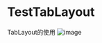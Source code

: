 # TestTabLayout
TabLayout的使用
![image](https://github.com/ljy0605/TestTabLayout/blob/master/Gif/2.gif)

